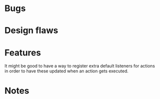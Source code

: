 # Bugs

# Design flaws

# Features
It might be good to have a way to register extra default listeners for actions in order to have these updated when an action gets executed. 

# Notes

